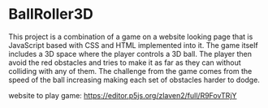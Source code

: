 # BallRoller3D
This project is a combination of a game on a website looking page that is JavaScript based with CSS and HTML implemented into it. 
The game itself includes a 3D space where the player controls a 3D ball. 
The player then avoid the red obstacles and tries to make it as far as they can without colliding with any of them. 
The challenge from the game comes from the speed of the ball increasing making each set of obstacles harder to dodge.

website to play game: https://editor.p5js.org/zlaven2/full/R9FovTRjY
